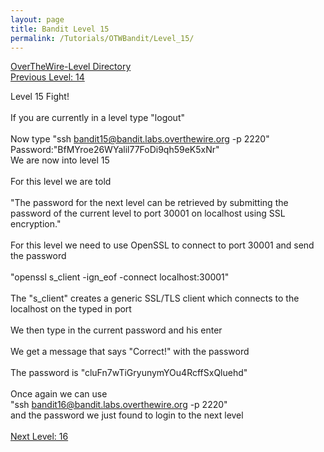```yaml
---
layout: page
title: Bandit Level 15
permalink: /Tutorials/OTWBandit/Level_15/
---
```

[OverTheWire-Level Directory](https://zacvr.github.io/Tutorials/OTWBandit/)
<br/>
[Previous Level: 14](https://zacvr.github.io//Tutorials/OTWBandit/Level_14)
<br/>

Level 15 Fight!
<br/><br/>
If you are currently in a level type "logout"
<br/><br/>
Now type "ssh bandit15@bandit.labs.overthewire.org -p 2220"
<br/>
Password:"BfMYroe26WYalil77FoDi9qh59eK5xNr"
<br/>
We are now into level 15
<br/><br/>
For this level we are told
<br/><br/>
"The password for the next level can be retrieved by submitting the password of the current level to port 30001 on localhost using SSL encryption."
<br/><br/>
For this level we need to use OpenSSL to connect to port 30001 and send the password
<br/><br/>
"openssl s_client -ign_eof -connect localhost:30001"
<br/><br/>
The "s_client" creates a generic SSL/TLS client which connects to the localhost on the typed in port
<br/><br/>
We then type in the current password and his enter
<br/><br/>
We get a message that says "Correct!" with the password
<br/><br/>
The password is "cluFn7wTiGryunymYOu4RcffSxQluehd"
<br/><br/>
Once again we can use
<br/>
"ssh bandit16@bandit.labs.overthewire.org -p 2220"
<br/>
and the password we just found to login to the next level
<br/><br/>
[Next Level: 16](https://zacvr.github.io//Tutorials/OTWBandit/Level_16)
